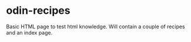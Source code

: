 # odin-recipes

Basic HTML page to test html knowledge.  Will contain a couple of
recipes and an index page. 